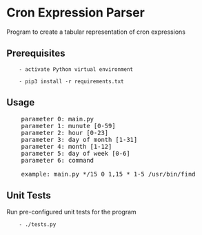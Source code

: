 # Cron Expression Parser

Program to create a tabular representation of cron expressions

## Prerequisites

```
    - activate Python virtual environment

    - pip3 install -r requirements.txt
```

## Usage

<pre>
    parameter 0: main.py
    parameter 1: munute [0-59]
    parameter 2: hour [0-23]
    parameter 3: day of month [1-31]
    parameter 4: month [1-12]
    parameter 5: day of week [0-6]
    parameter 6: command

    example: main.py */15 0 1,15 * 1-5 /usr/bin/find
</pre>

## Unit Tests

Run pre-configured unit tests for the program

```
    - ./tests.py
```
